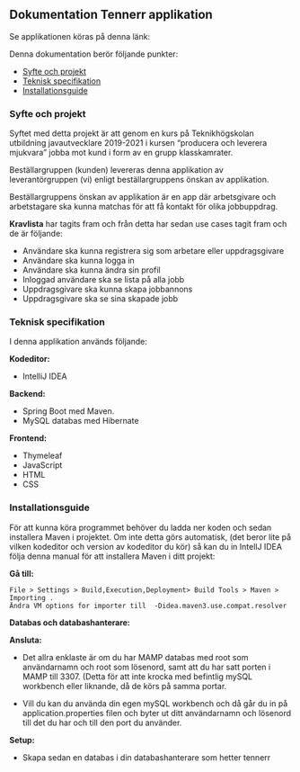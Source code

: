 ## Dokumentation Tennerr applikation

Se applikationen köras på denna länk: 

Denna dokumentation berör följande punkter:

* [Syfte och projekt](#syfte-och-projekt)
* [Teknisk specifikation](#teknisk-specifikation)
* [Installationsguide](#installationsguide)

### Syfte och projekt

Syftet med detta projekt är att genom en kurs på Teknikhögskolan utbildning javautvecklare 2019-2021 i kursen “producera och leverera mjukvara” jobba mot kund i form av en grupp klasskamrater. 

Beställargruppen (kunden) levereras denna applikation av leverantörgruppen (vi) enligt beställargruppens önskan av applikation. 

Beställargruppens önskan av applikation är en app där arbetsgivare och arbetstagare ska kunna matchas för att få kontakt för olika jobbuppdrag. 

**Kravlista** har tagits fram och från detta har sedan use cases tagit fram och de är följande: 
* Användare ska kunna registrera sig som arbetare eller uppdragsgivare
* Användare ska kunna logga in
* Användare ska kunna ändra sin profil
* Inloggad användare ska se lista på alla jobb
* Uppdragsgivare ska kunna skapa jobbannons
* Uppdragsgivare ska se sina skapade jobb
 

### Teknisk specifikation

I denna applikation används följande: 

**Kodeditor:**
* IntelliJ IDEA

**Backend:**
* Spring Boot med Maven. 
* MySQL databas med Hibernate

**Frontend:** 
* Thymeleaf
* JavaScript
* HTML
* CSS

### Installationsguide

För att kunna köra programmet behöver du ladda ner koden och sedan installera Maven i projektet. Om inte detta görs automatisk, (det beror lite på vilken kodeditor och version av kodeditor du kör) så kan du in IntellJ IDEA följa denna manual för att installera Maven i ditt projekt: 

**Gå till:**  
```
File > Settings > Build,Execution,Deployment> Build Tools > Maven > Importing .
Ändra VM options for importer till  -Didea.maven3.use.compat.resolver
```

**Databas och databashanterare:**

**Ansluta:**
* Det allra enklaste är om du har MAMP databas med root som användarnamn och root som lösenord, samt att du har satt porten i MAMP till 3307. (Detta för att inte krocka med befintlig mySQL workbench eller liknande, då de körs på samma portar. 

* Vill du kan du använda din egen mySQL workbench och då går du in på application.properties filen och byter ut ditt användarnamn och lösenord till det du har och till den port du använder.

**Setup:** 
* Skapa sedan en databas i din databashanterare som hetter tennerr

 
